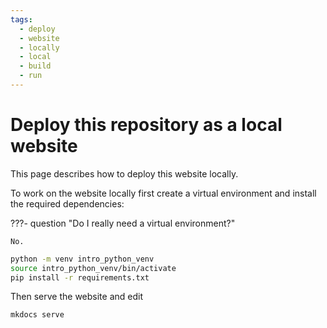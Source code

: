 ```yaml
---
tags:
  - deploy
  - website
  - locally
  - local
  - build
  - run
---
```


# Deploy this repository as a local website

This page describes how to deploy this website locally.

To work on the website locally first create a virtual environment and install
the required dependencies:

???- question "Do I really need a virtual environment?"

    No.

``` bash
python -m venv intro_python_venv
source intro_python_venv/bin/activate
pip install -r requirements.txt
```

Then serve the website and edit

``` bash
mkdocs serve
```
